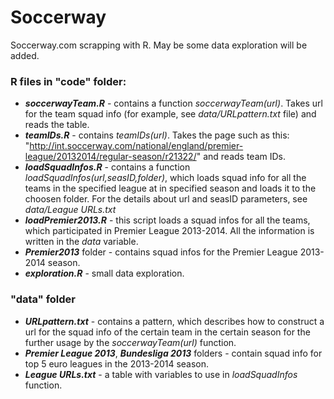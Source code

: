 Soccerway
=========

Soccerway.com scrapping with R. May be some data exploration will be added.

### R files in "code" folder:
* ***soccerwayTeam.R*** - contains a function *soccerwayTeam(url)*. Takes url for the team squad info (for example, 
 see *data/URLpattern.txt* file) and reads the table.
* ***teamIDs.R*** - contains *teamIDs(url)*. Takes the page such as this: 
"http://int.soccerway.com/national/england/premier-league/20132014/regular-season/r21322/" and reads team IDs.
* ***loadSquadInfos.R*** - contains a function *loadSquadInfos(url,seasID,folder)*, which loads squad info for all the teams in the specified league at in specified season and loads it to the choosen folder. For the details about url and seasID parameters, see *data/League URLs.txt*  
* ***loadPremier2013.R*** - this script loads a squad infos for all the teams, which participated in Premier League 2013-2014. All the information is written in the *data* variable.
* ***Premier2013*** folder - contains squad infos for the Premier League 2013-2014 season.
* ***exploration.R*** - small data exploration.

### "data" folder

* ***URLpattern.txt*** - contains a pattern, which describes how to construct a url for the squad info of the certain team 
in the certain season for the further usage by the *soccerwayTeam(url)* function.
* ***Premier League 2013***, ***Bundesliga 2013*** folders - contain squad info for top 5 euro leagues in the 2013-2014 season.
* ***League URLs.txt*** - a table with variables to use in *loadSquadInfos* function.

